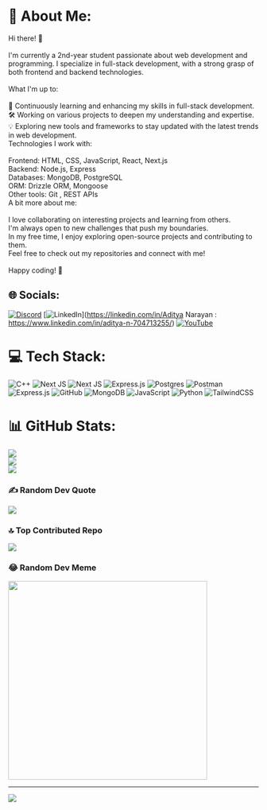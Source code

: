 # 💫 About Me:
Hi there! 👋<br><br>I'm currently a 2nd-year student passionate about web development and programming. I specialize in full-stack development, with a strong grasp of both frontend and backend technologies.<br><br>What I'm up to:<br><br>🌱 Continuously learning and enhancing my skills in full-stack development.<br>🛠️ Working on various projects to deepen my understanding and expertise.<br>💡 Exploring new tools and frameworks to stay updated with the latest trends in web development.<br>Technologies I work with:<br><br>Frontend: HTML, CSS, JavaScript, React, Next.js<br>Backend: Node.js, Express<br>Databases: MongoDB, PostgreSQL<br>ORM: Drizzle ORM, Mongoose<br>Other tools: Git , REST APIs<br>A bit more about me:<br><br>I love collaborating on interesting projects and learning from others.<br>I'm always open to new challenges that push my boundaries.<br>In my free time, I enjoy exploring open-source projects and contributing to them.<br>Feel free to check out my repositories and connect with me!<br><br>Happy coding! 🚀


## 🌐 Socials:
[![Discord](https://img.shields.io/badge/Discord-%237289DA.svg?logo=discord&logoColor=white)](https://discord.gg/https://discord.gg/4kw5VwCWZs) [![LinkedIn](https://img.shields.io/badge/LinkedIn-%230077B5.svg?logo=linkedin&logoColor=white)](https://linkedin.com/in/Aditya Narayan : https://www.linkedin.com/in/aditya-n-704713255/) [![YouTube](https://img.shields.io/badge/YouTube-%23FF0000.svg?logo=YouTube&logoColor=white)](https://youtube.com/@https://www.youtube.com/channel/UCTaWhhZmqyIgAItcfRCz-Sw) 

# 💻 Tech Stack:
![C++](https://img.shields.io/badge/c++-%2300599C.svg?style=for-the-badge&logo=c%2B%2B&logoColor=white) ![Next JS](https://img.shields.io/badge/Next-black?style=for-the-badge&logo=next.js&logoColor=white) ![Next JS](https://img.shields.io/badge/Next-black?style=for-the-badge&logo=next.js&logoColor=white) ![Express.js](https://img.shields.io/badge/express.js-%23404d59.svg?style=for-the-badge&logo=express&logoColor=%2361DAFB) ![Postgres](https://img.shields.io/badge/postgres-%23316192.svg?style=for-the-badge&logo=postgresql&logoColor=white) ![Postman](https://img.shields.io/badge/Postman-FF6C37?style=for-the-badge&logo=postman&logoColor=white) ![Express.js](https://img.shields.io/badge/express.js-%23404d59.svg?style=for-the-badge&logo=express&logoColor=%2361DAFB) ![GitHub](https://img.shields.io/badge/github-%23121011.svg?style=for-the-badge&logo=github&logoColor=white) ![MongoDB](https://img.shields.io/badge/MongoDB-%234ea94b.svg?style=for-the-badge&logo=mongodb&logoColor=white) ![JavaScript](https://img.shields.io/badge/javascript-%23323330.svg?style=for-the-badge&logo=javascript&logoColor=%23F7DF1E) ![Python](https://img.shields.io/badge/python-3670A0?style=for-the-badge&logo=python&logoColor=ffdd54) ![TailwindCSS](https://img.shields.io/badge/tailwindcss-%2338B2AC.svg?style=for-the-badge&logo=tailwind-css&logoColor=white)
# 📊 GitHub Stats:
![](https://github-readme-stats.vercel.app/api?username=adityanarayan26&theme=midnight-purple&hide_border=false&include_all_commits=true&count_private=false)<br/>
![](https://github-readme-streak-stats.herokuapp.com/?user=adityanarayan26&theme=midnight-purple&hide_border=false)<br/>
![](https://github-readme-stats.vercel.app/api/top-langs/?username=adityanarayan26&theme=midnight-purple&hide_border=false&include_all_commits=true&count_private=false&layout=compact)

### ✍️ Random Dev Quote
![](https://quotes-github-readme.vercel.app/api?type=horizontal&theme=merko)

### 🔝 Top Contributed Repo
![](https://github-contributor-stats.vercel.app/api?username=adityanarayan26&limit=5&theme=dark&combine_all_yearly_contributions=true)

### 😂 Random Dev Meme
<img src='https://memer-new.vercel.app/' style="height: 400px;"/>

---
[![](https://visitcount.itsvg.in/api?id=adityanarayan26&icon=2&color=6)](https://visitcount.itsvg.in)

<!-- Proudly created with GPRM ( https://gprm.itsvg.in ) -->